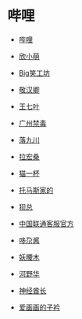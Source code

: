 # 哔哩


<div id = "首"></div>
<script src = "../js/首.js"></script>


* [哔哩](https://m.bilibili.com/)


* [欣小萌](https://m.bilibili.com/space/8366990)
* [Big笑工坊](https://m.bilibili.com/space/26023642)
* [敬汉卿](https://m.bilibili.com/space/9824766)
* [王七叶](https://m.bilibili.com/space/1813173223)
* [广州禁毒](https://m.bilibili.com/space/443285454)
* [落九川](https://m.bilibili.com/space/470962000)
* [拉宏桑](https://m.bilibili.com/space/11870568)
* [猫一杯](https://m.bilibili.com/space/1217628212)
* [托马斯家的](https://m.bilibili.com/space/12816241)
* [狈总](https://m.bilibili.com/space/283036476)
* [中国联通客服官方](https://m.bilibili.com/space/432158620)
* [哆尕酱](https://m.bilibili.com/space/3461567056185947)
* [妖腰木](https://m.bilibili.com/space/1097188235)
* [河野华](https://m.bilibili.com/space/18343098)
* [神经酋长](https://m.bilibili.com/space/1095810839)
* [爱画画的子衿 ](https://m.bilibili.com/space/508752914)
